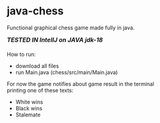 # java-chess
Functional graphical chess game made fully in java.

<font size="3">_**TESTED IN IntelIJ on JAVA jdk-18**_ </br> </br> </font>
How to run:

  - download all files
  - run Main.java (chess/src/main/Main.java)

For now the game notifies about game result in the terminal </br>
printing one of these texts:
  - White wins
  - Black wins
  - Stalemate
